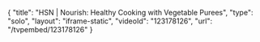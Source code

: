 {
    "title": "HSN | Nourish: Healthy Cooking with Vegetable Purees",
    "type": "solo",
    "layout": "iframe-static",
    "videoId": "123178126",
    "url": "\/tvpembed\/123178126"
}
